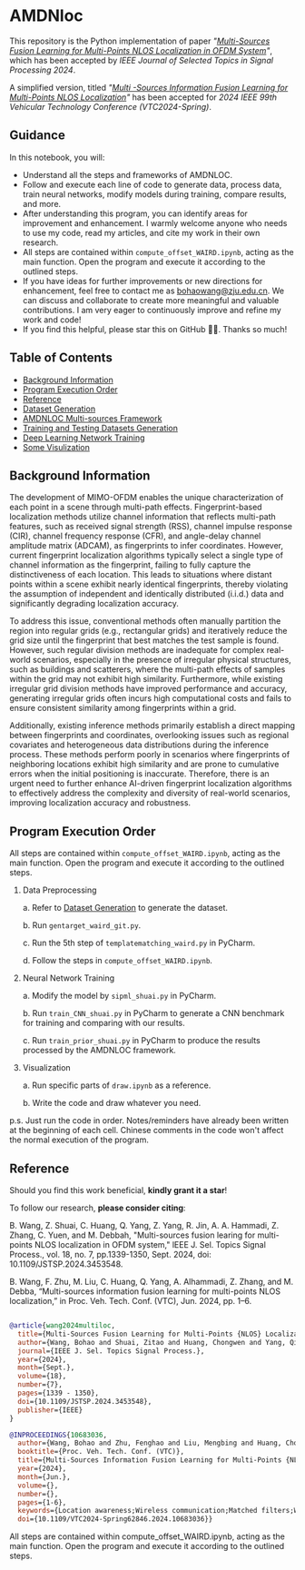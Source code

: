 # AMDNloc
This repository is the Python implementation of paper _"[Multi-Sources Fusion Learning for Multi-Points NLOS Localization in OFDM System](https://ieeexplore.ieee.org/abstract/document/10669088)"_, which has been accepted by _IEEE Journal of Selected Topics in Signal Processing 2024_.

A simplified version, titled _"[Multi -Sources Information Fusion Learning for Multi-Points NLOS Localization](https://ieeexplore.ieee.org/abstract/document/10683036)"_ has been accepted for _2024 IEEE 99th Vehicular Technology Conference (VTC2024-Spring)_.


## Guidance
In this notebook, you will:

- Understand all the steps and frameworks of AMDNLOC.
- Follow and execute each line of code to generate data, process data, train neural networks, modify models during training, compare results, and more.
- After understanding this program, you can identify areas for improvement and enhancement. I warmly welcome anyone who needs to use my code, read my articles, and cite my work in their own research.
- All steps are contained within `compute_offset_WAIRD.ipynb`, acting as the main function. Open the program and execute it according to the outlined steps.
- If you have ideas for further improvements or new directions for enhancement, feel free to contact me as bohaowang@zju.edu.cn. We can discuss and collaborate to create more meaningful and valuable contributions. I am very eager to continuously improve and refine my work and code!
- If you find this helpful, please star this on GitHub 🌟🌟. Thanks so much!


## Table of Contents
* [Background Information](#background-information)
* [Program Execution Order](#program-execution-order)
* [Reference](#reference)
* [Dataset Generation](#dataset-generation)
* [AMDNLOC Multi-sources Framework](#amdnloc-multi-sources-framework)
* [Training and Testing Datasets Generation](#training-and-testing-datasets-generation)
* [Deep Learning Network Training](#deep-learning-network-training)
* [Some Visulization](#some-visulization)

## Background Information

The development of MIMO-OFDM enables the unique characterization of each point in a scene through multi-path effects. Fingerprint-based localization methods utilize channel information that reflects multi-path features, such as received signal strength (RSS), channel impulse response (CIR), channel frequency response (CFR), and angle-delay channel amplitude matrix (ADCAM), as fingerprints to infer coordinates. However, current fingerprint localization algorithms typically select a single type of channel information as the fingerprint, failing to fully capture the distinctiveness of each location. This leads to situations where distant points within a scene exhibit nearly identical fingerprints, thereby violating the assumption of independent and identically distributed (i.i.d.) data and significantly degrading localization accuracy.

To address this issue, conventional methods often manually partition the region into regular grids (e.g., rectangular grids) and iteratively reduce the grid size until the fingerprint that best matches the test sample is found. However, such regular division methods are inadequate for complex real-world scenarios, especially in the presence of irregular physical structures, such as buildings and scatterers, where the multi-path effects of samples within the grid may not exhibit high similarity. Furthermore, while existing irregular grid division methods have improved performance and accuracy, generating irregular grids often incurs high computational costs and fails to ensure consistent similarity among fingerprints within a grid.

Additionally, existing inference methods primarily establish a direct mapping between fingerprints and coordinates, overlooking issues such as regional covariates and heterogeneous data distributions during the inference process. These methods perform poorly in scenarios where fingerprints of neighboring locations exhibit high similarity and are prone to cumulative errors when the initial positioning is inaccurate. Therefore, there is an urgent need to further enhance AI-driven fingerprint localization algorithms to effectively address the complexity and diversity of real-world scenarios, improving localization accuracy and robustness.

## Program Execution Order

All steps are contained within `compute_offset_WAIRD.ipynb`, acting as the main function. Open the program and execute it according to the outlined steps.

1. Data Preprocessing

    a. Refer to [Dataset Generation](#dataset-generation) to generate the dataset.

    b. Run `gentarget_waird_git.py`.

    c. Run the 5th step of `templatematching_waird.py` in PyCharm.

    d. Follow the steps in `compute_offset_WAIRD.ipynb`.

2. Neural Network Training

    a. Modify the model by `sipml_shuai.py` in PyCharm.

    b. Run `train_CNN_shuai.py` in PyCharm to generate a CNN benchmark for training and comparing with our results.

    c. Run `train_prior_shuai.py` in PyCharm to produce the results processed by the AMDNLOC framework.

3. Visualization

    a. Run specific parts of `draw.ipynb` as a reference. 

    b. Write the code and draw whatever you need. 

p.s. Just run the code in order. Notes/reminders have already been written at the beginning of each cell. Chinese comments in the code won't affect the normal execution of the program.



## Reference
Should you find this work beneficial, **kindly grant it a star**!

To follow our research, **please consider citing**:

B. Wang, Z. Shuai, C. Huang, Q. Yang, Z. Yang, R. Jin, A. A. Hammadi, Z. Zhang, C. Yuen, and M. Debbah, "Multi-sources fusion learing for multi-points NLOS localization in OFDM system," lEEE J. Sel. Topics Signal Process., vol. 18, no. 7, pp.1339-1350, Sept. 2024, doi: 10.1109/JSTSP.2024.3453548.

B. Wang, F. Zhu, M. Liu, C. Huang, Q. Yang, A. Alhammadi, Z. Zhang, and M. Debba, “Multi-sources information fusion learning for multi-points NLOS localization,” in Proc. Veh. Tech. Conf. (VTC), Jun. 2024, pp. 1–6.


```bibtex

@article{wang2024multiloc,
  title={Multi-Sources Fusion Learning for Multi-Points {NLOS} Localization in {OFDM} System},
  author={Wang, Bohao and Shuai, Zitao and Huang, Chongwen and Yang, Qianqian and Yang, Zhaohui and Jin, Richeng and Al Hammadi, Ahmed and Zhang, Zhaoyang and Yuen, Chau and Debbah, Mérouane},
  journal={IEEE J. Sel. Topics Signal Process.},
  year={2024},
  month={Sept.},
  volume={18},
  number={7},
  pages={1339 - 1350},
  doi={10.1109/JSTSP.2024.3453548},
  publisher={IEEE}
}

@INPROCEEDINGS{10683036,
  author={Wang, Bohao and Zhu, Fenghao and Liu, Mengbing and Huang, Chongwen and Yang, Qianqian and Alhammadi, Ahmed and Zhang, Zhaoyang and Debba, Mérouane},
  booktitle={Proc. Veh. Tech. Conf. (VTC)}, 
  title={Multi-Sources Information Fusion Learning for Multi-Points {NLOS} Localization}, 
  year={2024},
  month={Jun.},
  volume={},
  number={},
  pages={1-6},
  keywords={Location awareness;Wireless communication;Matched filters;Wireless sensor networks;Time-frequency analysis;Accuracy;Target tracking;Multi-sources;information fusion;fingerprint localization;inverse;heterogeneity;regional covariant},
  doi={10.1109/VTC2024-Spring62846.2024.10683036}}


```
All steps are contained within compute_offset_WAIRD.ipynb, acting as the main function. Open the program and execute it according to the outlined steps.
